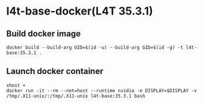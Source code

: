 # l4t-base-docker(L4T 35.3.1)

## Build docker image

```
docker build --build-arg UID=$(id -u) --build-arg GID=$(id -g) -t l4t-base:35.3.1 .
```

## Launch docker container

```
xhost +
docker run -it --rm --net=host --runtime nvidia -e DISPLAY=$DISPLAY -v /tmp/.X11-unix/:/tmp/.X11-unix l4t-base:35.3.1 bash
```
